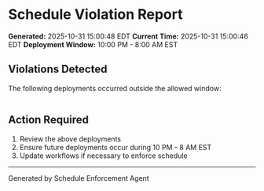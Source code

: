 # Schedule Violation Report

**Generated:** 2025-10-31 15:00:48 EDT
**Current Time:** 2025-10-31 15:00:46 EDT
**Deployment Window:** 10:00 PM - 8:00 AM EST

## Violations Detected

The following deployments occurred outside the allowed window:

```

```

## Action Required

1. Review the above deployments
2. Ensure future deployments occur during 10 PM - 8 AM EST
3. Update workflows if necessary to enforce schedule

---

Generated by Schedule Enforcement Agent
